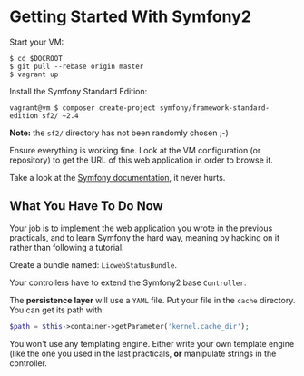 Getting Started With Symfony2
=============================

Start your VM:

    $ cd $DOCROOT
    $ git pull --rebase origin master
    $ vagrant up

Install the Symfony Standard Edition:

    vagrant@vm $ composer create-project symfony/framework-standard-edition sf2/ ~2.4

**Note:** the `sf2/` directory has not been randomly chosen ;-)

Ensure everything is working fine. Look at the VM configuration (or repository)
to get the URL of this web application in order to browse it.

Take a look at the [Symfony
documentation](http://symfony.com/doc/current/index.html), it never hurts.

## What You Have To Do Now

Your job is to implement the web application you wrote in the previous
practicals, and to learn Symfony the hard way, meaning by hacking on it rather
than following a tutorial.

Create a bundle named: `LicwebStatusBundle`.

Your controllers have to extend the Symfony2 base `Controller`.

The **persistence layer** will use a `YAML` file. Put your file in the `cache`
directory. You can get its path with:

``` php
$path = $this->container->getParameter('kernel.cache_dir');
```

You won't use any templating engine. Either write your own template engine (like
the one you used in the last practicals, **or** manipulate strings in the
controller.
